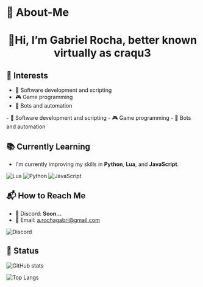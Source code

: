 # 🤪 About-Me
<h1 style="text-align: center;">👋Hi, I’m Gabriel Rocha, better known virtually as craqu3</h1>


  
## 🎯 Interests  
<div>
    <ul>
        <li>🔹 Software development and scripting </li>
        <li>🎮 Game programming</li>
        <li>🤖 Bots and automation</li>
    </ul>

</div>
- 🔹 Software development and scripting  
- 🎮 Game programming
- 🤖 Bots and automation

## 📚 Currently Learning  
- I'm currently improving my skills in **Python**, **Lua**, and **JavaScript**.  


![Lua](https://img.shields.io/badge/lua-%232C2D72.svg?style=for-the-badge&logo=lua&logoColor=white)  ![Python](https://img.shields.io/badge/python-3670A0?style=for-the-badge&logo=python&logoColor=ffdd54)  ![JavaScript](https://img.shields.io/badge/javascript-%23323330.svg?style=for-the-badge&logo=javascript&logoColor=%23F7DF1E) 

## 📬 How to Reach Me  
- 📨 Discord: **Soon...**  
- 📧 Email: a.rochagabri@gmail.com 


![Discord](https://img.shields.io/badge/discord-3670A0?style=for-the-badge&logo=discord&logoColor=%23FFFFFF)
<!---
craqu3/craqu3 is a ✨ special ✨ repository because its `README.md` (this file) appears on your GitHub profile.
You can click the Preview link to take a look at your changes.
--->
## 🔨 Status



![GitHub stats](https://github-readme-stats.vercel.app/api?username=craqu3&show_icons=true&theme=radical&hide_title=true&count_private=true&bg_color=30,000000,FFFF00&text_color=FFFFFF&icon_color=FFFFFF&border_color=FFFF00)


![Top Langs](https://github-readme-stats.vercel.app/api/top-langs/?username=craqu3&layout=compact&theme=dark&border_color=FFFF00)

